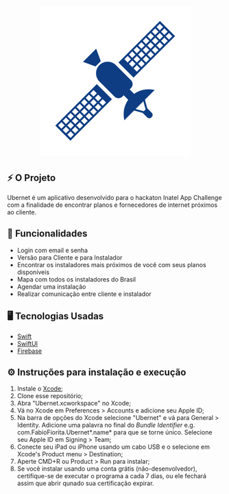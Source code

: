 <h1 align="center">
  <img src="Ubernet/Assets.xcassets/logo.imageset/ubernet.png"/width="350"> 
</h1>

## ⚡️ O Projeto
  Ubernet é um aplicativo desenvolvido para o hackaton Inatel App Challenge com a finalidade de encontrar planos e fornecedores de internet próximos ao cliente.
## 🎯 Funcionalidades
 - Login com email e senha 
 - Versão para Cliente e para Instalador
 - Encontrar os instaladores mais próximos de você com seus planos disponíveis
 - Mapa com todos os instaladores do Brasil
 - Agendar uma instalação
 - Realizar comunicação entre cliente e instalador
  
## 🖥️ Tecnologias Usadas
 - [Swift](https://www.apple.com/br/swift/)
 - [SwiftUI](https://developer.apple.com/xcode/swiftui/)
 - [Firebase](https://firebase.google.com/?hl=pt)

## ⚙️ Instruções para instalação e execução
  1. Instale o [Xcode](https://developer.apple.com/xcode/download/);
  1. Clone esse repositório;
  1. Abra "Ubernet.xcworkspace" no Xcode;
  1. Vá no Xcode em Preferences > Accounts e adicione seu Apple ID;
  1. Na barra de opções do Xcode selecione "Ubernet" e vá para General > Identity. Adicione uma palavra no final do *Bundle Identifier* e.g. com.FabioFiorita.Ubernet*.name* para que se torne único. Selecione seu Apple ID em Signing > Team;
  1. Conecte seu iPad ou iPhone usando um cabo USB e o selecione em Xcode's Product menu > Destination;
  1. Aperte CMD+R ou Product > Run para instalar;
  1. Se você instalar usando uma conta grátis (não-desenvolvedor), certifique-se de executar o programa a cada 7 dias, ou ele fechará assim que abrir qunado sua certificação expirar.
 

